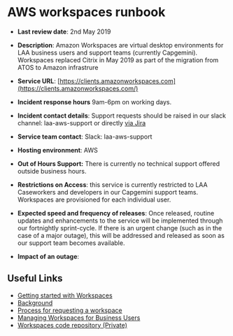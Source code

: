 #  AWS workspaces runbook

- **Last review date**: 2nd May 2019
- **Description**: Amazon Workspaces are virtual desktop environments for LAA business users and support teams (currently Capgemini). Workspaces replaced Citrix in May 2019 as part of the migration from ATOS to Amazon infrastrure
- **Service URL**: [https://clients.amazonworkspaces.com](https://clients.amazonworkspaces.com/)
- **Incident response hours**  9am-6pm on working days.
- **Incident contact details**: Support requests should be raised in our slack channel:  laa-aws-support or directly [via Jira](https://dsdmoj.atlassian.net/secure/CreateIssueDetails!init.jspa?pid=14698&issuetype=3&components=laa-aws-support&priority=3) 

- **Service team contact**: Slack: laa-aws-support
- **Hosting environment**: AWS
- **Out of Hours Support:** There is currently no technical support offered outside business hours.
- **Restrictions on Access**: this service is currently restricted to LAA Caseworkers and developers in our Capgemini support teams. Workspaces are provisioned for each individual user.
- **Expected speed and frequency of releases**: Once released, routine updates and enhancements to the service will be implemented through our fortnightly sprint-cycle. If there is an urgent change (such as in the case of a major outage), this will be addressed and released as soon as our support team becomes available.
- **Impact of an outage**: 

## Useful Links
- [Getting started with Workspaces](https://dsdmoj.atlassian.net/wiki/spaces/aws/pages/1468629070/Getting+started+with+your+AWS+WorkSpaces)
- [Background](https://dsdmoj.atlassian.net/wiki/spaces/aws/pages/1465974863/Workspaces+-+Citrix+Replacement)
- [Process for requesting a workspace](https://dsdmoj.atlassian.net/wiki/spaces/aws/pages/1414922344/Process+for+Requesting+a+new+workspace+new+role)
- [Managing Workspaces for Business Users](https://dsdmoj.atlassian.net/wiki/spaces/LM/pages/1443365352/Managing+Workspaces+for+Business+Users)
- [Workspaces code repository (Private)](https://github.com/ministryofjustice/laa-aws-infrastructure)


